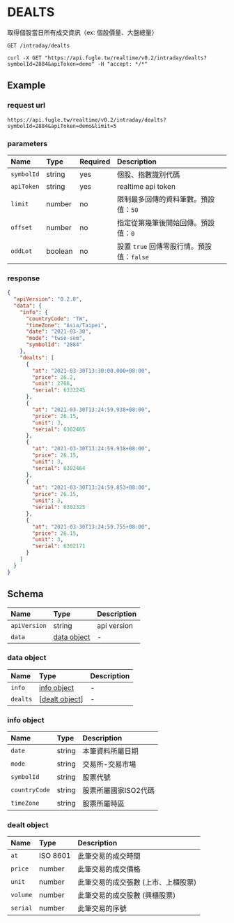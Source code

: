 # DEALTS

取得個股當日所有成交資訊（ex: 個股價量、大盤總量）

```
GET /intraday/dealts
```

```
curl -X GET "https://api.fugle.tw/realtime/v0.2/intraday/dealts?symbolId=2884&apiToken=demo" -H "accept: */*"
```

## Example

### request url
```
https://api.fugle.tw/realtime/v0.2/intraday/dealts?symbolId=2884&apiToken=demo&limit=5
```

### parameters
| Name | Type | Required | Description |
|:--|:--|:--|:--|
|  `symbolId` | string | yes | 個股、指數識別代碼 |
|  `apiToken` | string | yes | realtime api token |
|  `limit` | number | no | 限制最多回傳的資料筆數。預設值：`50` |
|  `offset` | number | no | 指定從第幾筆後開始回傳。預設值：`0` |
|  `oddLot` | boolean | no | 設置 `true` 回傳零股行情。預設值：`false` |

### response
```json
{
  "apiVersion": "0.2.0",
  "data": {
    "info": {
      "countryCode": "TW",
      "timeZone": "Asia/Taipei",
      "date": "2021-03-30",
      "mode": "twse-sem",
      "symbolId": "2884"
    },
    "dealts": [
      {
        "at": "2021-03-30T13:30:00.000+08:00",
        "price": 26.2,
        "unit": 2766,
        "serial": 6333245
      },
      {
        "at": "2021-03-30T13:24:59.938+08:00",
        "price": 26.15,
        "unit": 3,
        "serial": 6302465
      },
      {
        "at": "2021-03-30T13:24:59.938+08:00",
        "price": 26.15,
        "unit": 3,
        "serial": 6302464
      },
      {
        "at": "2021-03-30T13:24:59.853+08:00",
        "price": 26.15,
        "unit": 3,
        "serial": 6302325
      },
      {
        "at": "2021-03-30T13:24:59.755+08:00",
        "price": 26.15,
        "unit": 3,
        "serial": 6302171
      }
    ]
  }
}
```

## Schema
| Name | Type | Description |
|:--|:--|:--|
|  `apiVersion` | string |  api version |
|  `data` | [data object](#data-object) |  - |

### data object
| Name | Type | Description |
|:--|:--|:--|
|  `info` | [info object](#info-object) | - |
|  `dealts` | [[dealt object](#dealt-object)] | -  |

### info object
| Name | Type | Description |
|:--|:--|:--|
|  `date` | string | 本筆資料所屬日期 |
|  `mode` | string | 交易所-交易市場 |
|  `symbolId` | string | 股票代號 |
|  `countryCode` | string | 股票所屬國家ISO2代碼 |
|  `timeZone` | string | 股票所屬時區 |

### dealt object
| Name | Type | Description |
|:--|:--|:--|
|  `at` | ISO 8601 | 此筆交易的成交時間 |
|  `price` | number | 此筆交易的成交價格 |
|  `unit` | number | 此筆交易的成交張數 (上市、上櫃股票) |
|  `volume` | number |  此筆交易的成交股數 (興櫃股票) |
|  `serial` | number |  此筆交易的序號 |
